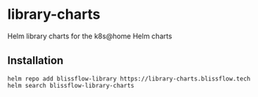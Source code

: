 # library-charts
Helm library charts for the k8s@home Helm charts

## Installation

```console
helm repo add blissflow-library https://library-charts.blissflow.tech
helm search blissflow-library-charts
```
